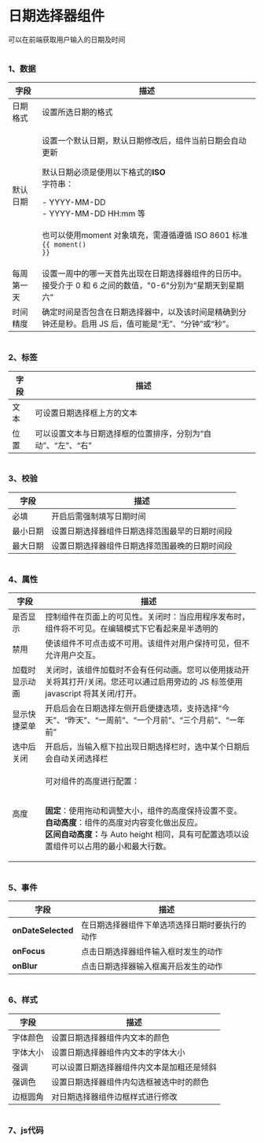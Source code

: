 # 日期选择器组件

&#x20;可以在前端获取用户输入的日期及时间

<figure><img src="../../../.gitbook/assets/image (15) (1) (1).png" alt=""><figcaption></figcaption></figure>

### 1、数据

| 字段    | 描述                                                                                                                                                                                                               |
| ----- | ---------------------------------------------------------------------------------------------------------------------------------------------------------------------------------------------------------------- |
| 日期格式  | 设置所选日期的格式                                                                                                                                                                                                        |
| 默认日期  | <p>设置一个默认日期，默认日期修改后，组件当前日期会自动更新</p><p></p><p>默认日期必须是使用以下格式的<strong>ISO</strong><br>字符串： </p><p>- YYYY-MM-DD<br>- YYYY-MM-DD HH:mm 等<br><br>也可以使用moment 对象填充，需遵循遵循 ISO 8601 标准<br><code>{{ moment() }}</code></p> |
| 每周第一天 | 设置一周中的哪一天首先出现在日期选择器组件的日历中。接受介于 0 和 6 之间的数值，"0-6"分别为“星期天到星期六”                                                                                                                                                     |
| 时间精度  | 确定时间是否包含在日期选择器中，以及该时间是精确到分钟还是秒。启用 JS 后，值可能是“无”、“分钟”或“秒”。                                                                                                                                                         |

<figure><img src="../../../.gitbook/assets/image (2) (2) (1) (1).png" alt=""><figcaption></figcaption></figure>

### 2、标签

| 字段 | 描述                                |
| -- | --------------------------------- |
| 文本 | 可设置日期选择框上方的文本                     |
| 位置 | 可以设置文本与日期选择框的位置排序，分别为“自动”、“左”、“右” |

<figure><img src="../../../.gitbook/assets/image (8) (2) (1).png" alt=""><figcaption></figcaption></figure>

### 3、校验

| 字段   | 描述                      |
| ---- | ----------------------- |
| 必填   | 开启后需强制填写日期时间            |
| 最小日期 | 设置日期选择器组件日期选择范围最早的日期时间段 |
| 最大日期 | 设置日期选择器组件日期选择范围最晚的日期时间段 |

<figure><img src="../../../.gitbook/assets/image (28) (1) (1).png" alt=""><figcaption></figcaption></figure>



### 4、属性

| 字段      | 描述                                                                                                                                                                                      |
| ------- | --------------------------------------------------------------------------------------------------------------------------------------------------------------------------------------- |
| 是否显示    | 控制组件在页面上的可见性。关闭时：当应用程序发布时，组件将不可见。在编辑模式下它看起来是半透明的                                                                                                                                        |
| 禁用      | 使该组件不可点击或不可用。该组件对用户保持可见，但不允许用户交互。                                                                                                                                                       |
| 加载时显示动画 | 关闭时，该组件加载时不会有任何动画。您可以使用拨动开关将其打开/关闭。您还可以通过启用旁边的 JS 标签使用 javascript 将其关闭/打开。                                                                                                              |
| 显示快捷菜单  | 开启后会在日期选择左侧开启便捷选项，支持选择“今天”、“昨天”、“一周前”、“一个月前”、“三个月前”、“一年前”                                                                                                                               |
| 选中后关闭   | 开启后，当输入框下拉出现日期选择栏时，选中某个日期后会自动关闭选择栏                                                                                                                                                      |
| 高度      | <p>可对组件的高度进行配置：</p><p><br><strong>固定</strong>：使用拖动和调整大小，组件的高度保持设置不变。<br><strong>自动高度</strong>：组件的高度对内容变化做出反应。<br><strong>区间自动高度：</strong>与 Auto height 相同，具有可配置选项以设置组件可以占用的最小和最大行数。</p> |

<figure><img src="../../../.gitbook/assets/image (26) (1) (1).png" alt=""><figcaption></figcaption></figure>

### 5、事件

| 字段                 | 描述                      |
| ------------------ | ----------------------- |
| **onDateSelected** | 在日期选择器组件下单选项选择日期时要执行的动作 |
| **onFocus**        | 点击日期选择器组件输入框时发生的动作      |
| **onBlur**         | 点击日期选择器输入框离开后发生的动作      |

<figure><img src="../../../.gitbook/assets/image (42) (1).png" alt=""><figcaption></figcaption></figure>

### 6、样式

| 字段   | 描述                    |
| ---- | --------------------- |
| 字体颜色 | 设置日期选择器组件内文本的颜色       |
| 字体大小 | 设置日期选择器组件内文本的字体大小     |
| 强调   | 可以设置日期选择器组件内文本是加粗还是倾斜 |
| 强调色  | 设置日期选择器组件内勾选框被选中时的颜色  |
| 边框圆角 | 对日期选择器组件边框样式进行修改      |

<figure><img src="../../../.gitbook/assets/image (13) (1).png" alt=""><figcaption></figcaption></figure>

### 7、js代码



<figure><img src="../../../.gitbook/assets/image (38) (1) (1) (1).png" alt=""><figcaption></figcaption></figure>
